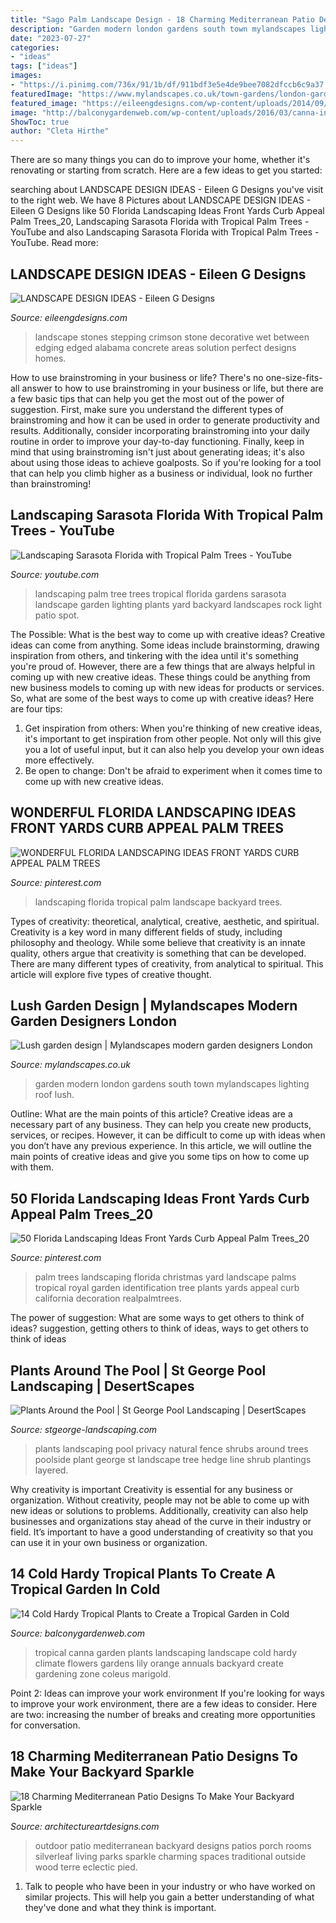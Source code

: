```yaml
---
title: "Sago Palm Landscape Design - 18 Charming Mediterranean Patio Designs To Make Your Backyard Sparkle"
description: "Garden modern london gardens south town mylandscapes lighting roof lush"
date: "2023-07-27"
categories:
- "ideas"
tags: ["ideas"]
images:
- "https://i.pinimg.com/736x/91/1b/df/911bdf3e5e4de9bee7082dfccb6c9a37.jpg"
featuredImage: "https://www.mylandscapes.co.uk/town-gardens/london-garden/south-london-modern-back-garden.jpg"
featured_image: "https://eileengdesigns.com/wp-content/uploads/2014/09/Jensen-Beach-Landscape-Design1.jpg"
image: "http://balconygardenweb.com/wp-content/uploads/2016/03/canna-in-tropical-garden.jpg"
ShowToc: true
author: "Cleta Hirthe"
---
```



There are so many things you can do to improve your home, whether it's renovating or starting from scratch. Here are a few ideas to get you started:

	

		
searching about LANDSCAPE DESIGN IDEAS - Eileen G Designs you've visit to the right web. We have 8 Pictures about LANDSCAPE DESIGN IDEAS - Eileen G Designs like 50 Florida Landscaping Ideas Front Yards Curb Appeal Palm Trees_20, Landscaping Sarasota Florida with Tropical Palm Trees - YouTube and also Landscaping Sarasota Florida with Tropical Palm Trees - YouTube. Read more:
		
    
## LANDSCAPE DESIGN IDEAS - Eileen G Designs

<img loading=lazy src="https://eileengdesigns.com/wp-content/uploads/2014/09/Jensen-Beach-Landscape-Design1.jpg" onerror="this.onerror=null;this.src='https://tse3.mm.bing.net/th?id=OIP.mxURGRDYiQs0-oooE73GDwHaJ4&amp;pid=15.1';" alt="LANDSCAPE DESIGN IDEAS - Eileen G Designs">

_Source: eileengdesigns.com_

>landscape stones stepping crimson stone decorative wet between edging edged alabama concrete areas solution perfect designs homes. 

	

How to use brainstroming in your business or life?
There's no one-size-fits-all answer to how to use brainstroming in your business or life, but there are a few basic tips that can help you get the most out of the power of suggestion. First, make sure you understand the different types of brainstroming and how it can be used in order to generate productivity and results. Additionally, consider incorporating brainstroming into your daily routine in order to improve your day-to-day functioning. Finally, keep in mind that using brainstroming isn't just about generating ideas; it's also about using those ideas to achieve goalposts. So if you're looking for a tool that can help you climb higher as a business or individual, look no further than brainstroming!

    
## Landscaping Sarasota Florida With Tropical Palm Trees - YouTube

<img loading=lazy src="http://i.ytimg.com/vi/f07PLBiVRcI/maxresdefault.jpg" onerror="this.onerror=null;this.src='https://tse1.mm.bing.net/th?id=OIP.Ut9ZjFuimrgWtMP6KjYj0wHaEK&amp;pid=15.1';" alt="Landscaping Sarasota Florida with Tropical Palm Trees - YouTube">

_Source: youtube.com_

>landscaping palm tree trees tropical florida gardens sarasota landscape garden lighting plants yard backyard landscapes rock light patio spot. 

	

The Possible: What is the best way to come up with creative ideas?
Creative ideas can come from anything. Some ideas include brainstorming, drawing inspiration from others, and tinkering with the idea until it's something you're proud of. However, there are a few things that are always helpful in coming up with new creative ideas. These things could be anything from new business models to coming up with new ideas for products or services. So, what are some of the best ways to come up with creative ideas? Here are four tips: 
1) Get inspiration from others: When you're thinking of new creative ideas, it's important to get inspiration from other people. Not only will this give you a lot of useful input, but it can also help you develop your own ideas more effectively. 
2) Be open to change: Don't be afraid to experiment when it comes time to come up with new creative ideas.

    
## WONDERFUL FLORIDA LANDSCAPING IDEAS FRONT YARDS CURB APPEAL PALM TREES

<img loading=lazy src="https://i.pinimg.com/736x/91/1b/df/911bdf3e5e4de9bee7082dfccb6c9a37.jpg" onerror="this.onerror=null;this.src='https://tse1.mm.bing.net/th?id=OIP.q36dJbNwWkWOxrc-LwY6pgHaGu&amp;pid=15.1';" alt="WONDERFUL FLORIDA LANDSCAPING IDEAS FRONT YARDS CURB APPEAL PALM TREES">

_Source: pinterest.com_

>landscaping florida tropical palm landscape backyard trees. 

	

Types of creativity: theoretical, analytical, creative, aesthetic, and spiritual.
Creativity is a key word in many different fields of study, including philosophy and theology. While some believe that creativity is an innate quality, others argue that creativity is something that can be developed. There are many different types of creativity, from analytical to spiritual. This article will explore five types of creative thought.

    
## Lush Garden Design | Mylandscapes Modern Garden Designers London

<img loading=lazy src="https://www.mylandscapes.co.uk/town-gardens/london-garden/south-london-modern-back-garden.jpg" onerror="this.onerror=null;this.src='https://tse3.mm.bing.net/th?id=OIP.pT_z1IWppq3xfI6RctRvqwHaEo&amp;pid=15.1';" alt="Lush garden design | Mylandscapes modern garden designers London">

_Source: mylandscapes.co.uk_

>garden modern london gardens south town mylandscapes lighting roof lush. 

	

Outline: What are the main points of this article?
Creative ideas are a necessary part of any business. They can help you create new products, services, or recipes. However, it can be difficult to come up with ideas when you don’t have any previous experience. In this article, we will outline the main points of creative ideas and give you some tips on how to come up with them.

    
## 50 Florida Landscaping Ideas Front Yards Curb Appeal Palm Trees_20

<img loading=lazy src="https://i.pinimg.com/736x/f6/1c/99/f61c99ddd92b6b83e7047b2c05340f73.jpg" onerror="this.onerror=null;this.src='https://tse2.mm.bing.net/th?id=OIP.vG9gc_ukKSfR6bnyNxlD1wHaK1&amp;pid=15.1';" alt="50 Florida Landscaping Ideas Front Yards Curb Appeal Palm Trees_20">

_Source: pinterest.com_

>palm trees landscaping florida christmas yard landscape palms tropical royal garden identification tree plants yards appeal curb california decoration realpalmtrees. 

	

The power of suggestion: What are some ways to get others to think of ideas?
suggestion, getting others to think of ideas, ways to get others to think of ideas

    
## Plants Around The Pool | St George Pool Landscaping | DesertScapes

<img loading=lazy src="http://stgeorge-landscaping.com/wp-content/uploads/2013/12/Maintenance1-1024x682.jpg" onerror="this.onerror=null;this.src='https://tse2.mm.bing.net/th?id=OIP.cZWwFqmWLqOPSs5hisJo_AHaE7&amp;pid=15.1';" alt="Plants Around the Pool | St George Pool Landscaping | DesertScapes">

_Source: stgeorge-landscaping.com_

>plants landscaping pool privacy natural fence shrubs around trees poolside plant george st landscape tree hedge line shrub plantings layered. 

	

Why creativity is important
Creativity is essential for any business or organization. Without creativity, people may not be able to come up with new ideas or solutions to problems. Additionally, creativity can also help businesses and organizations stay ahead of the curve in their industry or field. It’s important to have a good understanding of creativity so that you can use it in your own business or organization.

    
## 14 Cold Hardy Tropical Plants To Create A Tropical Garden In Cold

<img loading=lazy src="http://balconygardenweb.com/wp-content/uploads/2016/03/canna-in-tropical-garden.jpg" onerror="this.onerror=null;this.src='https://tse4.mm.bing.net/th?id=OIP.LfH-oEdMI3JJhclMlzxgCgHaLG&amp;pid=15.1';" alt="14 Cold Hardy Tropical Plants to Create a Tropical Garden in Cold">

_Source: balconygardenweb.com_

>tropical canna garden plants landscaping landscape cold hardy climate flowers gardens lily orange annuals backyard create gardening zone coleus marigold. 

	

Point 2: Ideas can improve your work environment
If you're looking for ways to improve your work environment, there are a few ideas to consider. Here are two: increasing the number of breaks and creating more opportunities for conversation.

    
## 18 Charming Mediterranean Patio Designs To Make Your Backyard Sparkle

<img loading=lazy src="https://www.architectureartdesigns.com/wp-content/uploads/2015/07/18-Charming-Mediterranean-Patio-Designs-To-Make-Your-Backyard-Sparkle-15.jpg" onerror="this.onerror=null;this.src='https://tse4.mm.bing.net/th?id=OIP.3cIS1wS1dkDMiEzPFFpOwQHaJ4&amp;pid=15.1';" alt="18 Charming Mediterranean Patio Designs To Make Your Backyard Sparkle">

_Source: architectureartdesigns.com_

>outdoor patio mediterranean backyard designs patios porch rooms silverleaf living parks sparkle charming spaces traditional outside wood terre eclectic pied. 

	

1. Talk to people who have been in your industry or who have worked on similar projects. This will help you gain a better understanding of what they've done and what they think is important.

